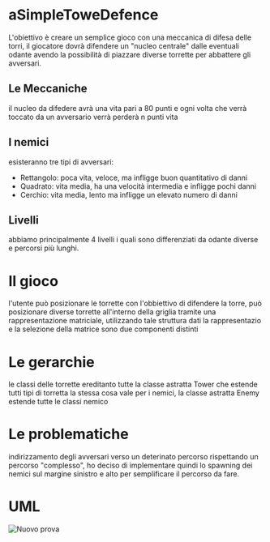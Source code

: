 # aSimpleToweDefence
L'obiettivo è creare un semplice gioco con una meccanica di difesa delle torri, il giocatore dovrà difendere un "nucleo centrale" dalle eventuali odante avendo la possibilità di piazzare diverse torrette per abbattere gli avversari.
## Le Meccaniche
il nucleo da difedere avrà una vita pari a 80 punti e ogni volta che verrà toccato da un avversario verrà perderà n punti vita
## I nemici
esisteranno tre tipi di avversari:
- Rettangolo: poca vita, veloce, ma infligge buon quantitativo di danni
- Quadrato: vita media, ha una velocità intermedia e infligge pochi danni
- Cerchio: vita media, lento ma infligge un elevato numero di danni
## Livelli 
abbiamo principalmente 4 livelli i quali sono differenziati da odante diverse e percorsi più lunghi.

# Il gioco
l'utente può posizionare le torrette con l'obbiettivo di difendere la torre, può posizionare diverse torrette all'interno della griglia tramite una rappresentazione matriciale, utilizzando tale struttura dati la rappresentazio e la selezione della matrice sono due componenti distinti

# Le gerarchie
le classi delle torrette ereditanto tutte la classe astratta Tower che estende tutti tipi di torretta la stessa cosa vale per i nemici, la classe astratta Enemy estende tutte le classi nemico

# Le problematiche 
indirizzamento degli avversari verso un deterinato percorso rispettando un percorso "complesso", ho deciso di implementare quindi lo spawning dei nemici sul margine sinistro e alto per semplificare il percorso da fare. 

# UML

![Nuovo prova](https://github.com/user-attachments/assets/47db5118-c1e3-4c55-aad1-7cd3c8965ff8)
